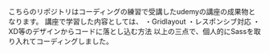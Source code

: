 こちらのリポジトリはコーディングの練習で受講したudemyの講座の成果物となります。
講座で学習した内容としては、
・Gridlayout
・レスポンシブ対応
・XD等のデザインからコードに落とし込む方法
以上の三点で、個人的にSassを取り入れてコーディングしました。